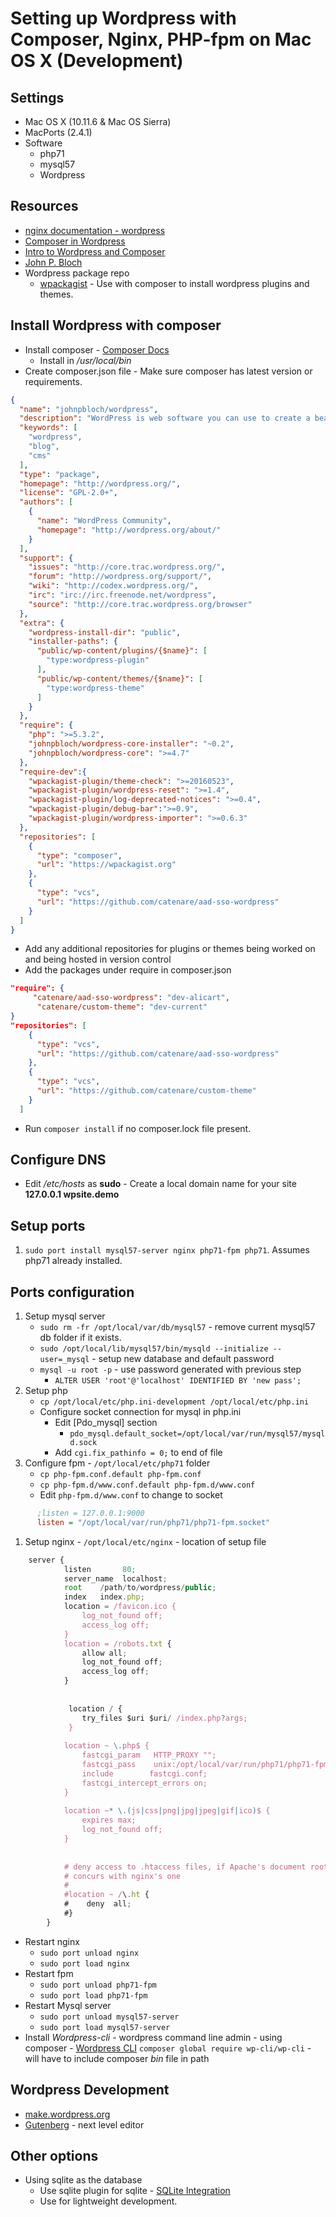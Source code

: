 # Setting up Wordpress with Composer, Nginx, PHP-fpm on Mac OS X (Development)
## Settings
* Mac OS X (10.11.6 & Mac OS Sierra)
* MacPorts (2.4.1)
* Software
    * php71
    * mysql57
    * Wordpress

## Resources
* [nginx documentation - wordpress](https://www.nginx.com/resources/wiki/start/topic/recipes/wordpress/)
* [Composer in Wordpress](http://composer.rarst.net/)
* [Intro to Wordpress and Composer](https://www.pmg.com/blog/composer-and-wordpress/)
* [John P. Bloch](https://code.johnpbloch.com/2015/07/upcoming-changes-to-my-wordpress-fork/)
* Wordpress package repo
    * [wpackagist](https://wpackagist.org/) - Use with composer to install wordpress plugins and themes.

## Install Wordpress with composer
* Install composer - [Composer Docs](https://getcomposer.org/doc/)
    * Install in */usr/local/bin*
* Create composer.json file - Make sure composer has latest version or requirements.
```json
{
  "name": "johnpbloch/wordpress",
  "description": "WordPress is web software you can use to create a beautiful website or blog.",
  "keywords": [
    "wordpress",
    "blog",
    "cms"
  ],
  "type": "package",
  "homepage": "http://wordpress.org/",
  "license": "GPL-2.0+",
  "authors": [
    {
      "name": "WordPress Community",
      "homepage": "http://wordpress.org/about/"
    }
  ],
  "support": {
    "issues": "http://core.trac.wordpress.org/",
    "forum": "http://wordpress.org/support/",
    "wiki": "http://codex.wordpress.org/",
    "irc": "irc://irc.freenode.net/wordpress",
    "source": "http://core.trac.wordpress.org/browser"
  },
  "extra": {
    "wordpress-install-dir": "public",
    "installer-paths": {
      "public/wp-content/plugins/{$name}": [
        "type:wordpress-plugin"
      ],
      "public/wp-content/themes/{$name}": [
        "type:wordpress-theme"
      ]
    }
  },
  "require": {
    "php": ">=5.3.2",
    "johnpbloch/wordpress-core-installer": "~0.2",
    "johnpbloch/wordpress-core": ">=4.7"
  },
  "require-dev":{
    "wpackagist-plugin/theme-check": ">=20160523",
    "wpackagist-plugin/wordpress-reset": ">=1.4",
    "wpackagist-plugin/log-deprecated-notices": ">=0.4",
    "wpackagist-plugin/debug-bar":">=0.9",
    "wpackagist-plugin/wordpress-importer": ">=0.6.3"
  },
  "repositories": [
    {
      "type": "composer",
      "url": "https://wpackagist.org"
    },
    {
      "type": "vcs",
      "url": "https://github.com/catenare/aad-sso-wordpress"
    }
  ]
}
```
* Add any additional repositories for plugins or themes being worked on and being hosted in version control
* Add the packages under require in composer.json
```json
"require": {
     "catenare/aad-sso-wordpress": "dev-alicart",
      "catenare/custom-theme": "dev-current"
}
"repositories": [
    {
      "type": "vcs",
      "url": "https://github.com/catenare/aad-sso-wordpress"
    },
    {
      "type": "vcs",
      "url": "https://github.com/catenare/custom-theme"
    }
  ]
```
* Run `composer install` if no composer.lock file present.
## Configure DNS
* Edit */etc/hosts* as **sudo** - Create a local domain name for your site **127.0.0.1 wpsite.demo**
## Setup ports
1. `sudo port install mysql57-server nginx php71-fpm php71`. Assumes php71 already installed.
## Ports configuration
1. Setup mysql server
    * `sudo rm -fr /opt/local/var/db/mysql57` - remove current mysql57 db folder if it exists.
    * `sudo /opt/local/lib/mysql57/bin/mysqld --initialize --user=_mysql` - setup new database and default password
    * `mysql -u root -p` - use password generated with previous step
        * `ALTER USER 'root'@'localhost' IDENTIFIED BY 'new pass';`
1. Setup php
    * `cp /opt/local/etc/php.ini-development /opt/local/etc/php.ini`
    * Configure socket connection for mysql in php.ini
        * Edit [Pdo_mysql] section
            * `pdo_mysql.default_socket=/opt/local/var/run/mysql57/mysqld.sock`
         * Add `cgi.fix_pathinfo = 0;` to end of file
1. Configure fpm - `/opt/local/etc/php71` folder
    * `cp php-fpm.conf.default php-fpm.conf`
    * `cp php-fpm.d/www.conf.default php-fpm.d/www.conf`
    * Edit `php-fpm.d/www.conf` to change to socket
```ini
      ;listen = 127.0.0.1:9000
      listen = "/opt/local/var/run/php71/php71-fpm.socket"
```
1. Setup nginx - `/opt/local/etc/nginx` - location of setup file
```js
    server {
            listen       80;
            server_name  localhost;
            root    /path/to/wordpress/public;
            index   index.php;
            location = /favicon.ico {
                log_not_found off;
                access_log off;
            }
            location = /robots.txt {
                allow all;
                log_not_found off;
                access_log off;
            }
    
    
             location / {
                try_files $uri $uri/ /index.php?args;
             }
    
            location ~ \.php$ {
                fastcgi_param   HTTP_PROXY "";
                fastcgi_pass    unix:/opt/local/var/run/php71/php71-fpm.socket;
                include        fastcgi.conf;
                fastcgi_intercept_errors on;
            }
    
            location ~* \.(js|css|png|jpg|jpeg|gif|ico)$ {
                expires max;
                log_not_found off;
            }
    
    
            # deny access to .htaccess files, if Apache's document root
            # concurs with nginx's one
            #
            #location ~ /\.ht {
            #    deny  all;
            #}
        }
```
* Restart nginx
    * `sudo port unload nginx`
    * `sudo port load nginx`
* Restart fpm
    * `sudo port unload php71-fpm`
    * `sudo port load php71-fpm`
* Restart Mysql server
    * `sudo port unload mysql57-server`
    * `sudo port load mysql57-server`
* Install *Wordpress-cli* - wordpress command line admin - using composer - [Wordpress CLI](http://wp-cli.org/)
    `composer global require wp-cli/wp-cli` - will have to include composer *bin* file in path

## Wordpress Development
* [make.wordpress.org](https://make.wordpress.org/core/)
* [Gutenberg](https://wordpress.github.io/gutenberg/) - next level editor

## Other options
* Using sqlite as the database
    * Use sqlite plugin for sqlite - [SQLite Integration](https://wordpress.org/plugins/sqlite-integration/)
    * Use for lightweight development.
